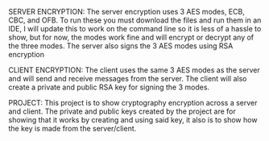 SERVER ENCRYPTION: 
The server encryption uses 3 AES modes, ECB, CBC, and OFB. To run these you must download the files and run them in an IDE, I will update this to work on the command line so it is less of a hassle to show, but for now, the modes work fine and will encrypt or decrypt any of the three modes. The server also signs the 3 AES modes using RSA encryption

CLIENT ENCRYPTION:
The client uses the same 3 AES modes as the server and will send and receive messages from the server. The client will also create a private and public RSA key for signing the 3 modes.


PROJECT:
This project is to show cryptography encryption across a server and client. The private and public keys created by the project are for showing that it works by creating and using said key, it also is to show how the key is made from the server/client.
